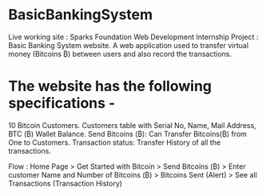 # BasicBankingSystem
Live working site : 
Sparks Foundation Web Development Internship Project : Basic Banking System website. 
A web application used to transfer virtual money (Bitcoins ₿) between users and also record the transactions.

# The website has the following specifications -
  10 Bitcoin Customers.
  Customers table with Serial No, Name, Mail Address, BTC (₿)  Wallet Balance.
 Send Bitcoins (₿):
 Can Transfer Bitcoins(₿) from One to Customers.
 Transaction status:
 Transfer History of all the transactions.

Flow : Home Page > Get Started with Bitcoin > Send Bitcoins (₿) > Enter customer Name and Number of Bitcoins (₿) > Bitcoins Sent (Alert) > See all Transactions (Transaction History)
